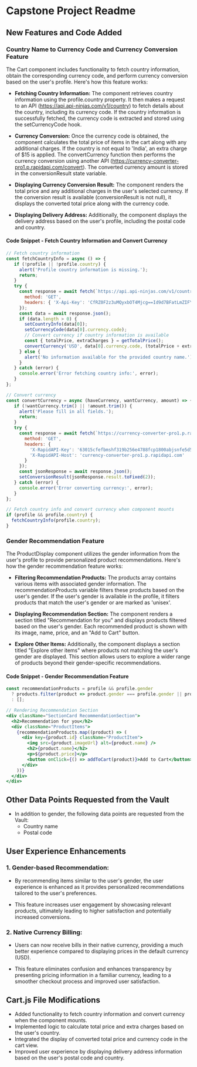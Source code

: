 # Capstone Project Readme

## New Features and Code Added

### Country Name to Currency Code and Currency Conversion Feature
The Cart component includes functionality to fetch country information, obtain the corresponding currency code, and perform currency conversion based on the user's profile. Here's how this feature works:

- **Fetching Country Information:** The component retrieves country information using the profile.country property. It then makes a request to an API (https://api.api-ninjas.com/v1/country) to fetch details about the country, including its currency code. If the country information is successfully fetched, the currency code is extracted and stored using the setCurrencyCode hook.

- **Currency Conversion:** Once the currency code is obtained, the component calculates the total price of items in the cart along with any additional charges. If the country is not equal to 'India', an extra charge of $15 is applied. The convertCurrency function then performs the currency conversion using another API (https://currency-converter-pro1.p.rapidapi.com/convert). The converted currency amount is stored in the conversionResult state variable.

- **Displaying Currency Conversion Result:** The component renders the total price and any additional charges in the user's selected currency. If the conversion result is available (conversionResult is not null), it displays the converted total price along with the currency code.

- **Displaying Delivery Address:** Additionally, the component displays the delivery address based on the user's profile, including the postal code and country.

#### Code Snippet - Fetch Country Information and Convert Currency

```jsx
// Fetch country information
const fetchCountryInfo = async () => {
   if (!profile || !profile.country) {
     alert('Profile country information is missing.');
     return;
   }
   try {
     const response = await fetch(`https://api.api-ninjas.com/v1/country?name=${profile.country}`, {
       method: 'GET',
       headers: { 'X-Api-Key': 'CfRZ0F2z3uMQyxbOT4Mjcg==Id9d7BFatLmZIFYI' },
     });
     const data = await response.json();
     if (data.length > 0) {
       setCountryInfo(data[0]);
       setCurrencyCode(data[0].currency.code);
       // Convert currency if country information is available
       const { totalPrice, extraCharges } = getTotalPrice();
       convertCurrency('USD', data[0].currency.code, (totalPrice + extraCharges).toString());
     } else {
       alert('No information available for the provided country name.');
     }
   } catch (error) {
     console.error('Error fetching country info:', error);
   }
};

// Convert currency
const convertCurrency = async (haveCurrency, wantCurrency, amount) => {
   if (!wantCurrency.trim() || !amount.trim()) {
     alert('Please fill in all fields.');
     return;
   }
   try {
     const response = await fetch(`https://currency-converter-pro1.p.rapidapi.com/convert?from=${haveCurrency}&to=${wantCurrency}&amount=${amount}`, {
       method: 'GET',
       headers: {
         'X-RapidAPI-Key': '63015cfefbmshf319b256e4788fcp1800abjsnfe5d52998580',
         'X-RapidAPI-Host': 'currency-converter-pro1.p.rapidapi.com'
       }
     });
     const jsonResponse = await response.json();
     setConversionResult(jsonResponse.result.toFixed(2));
   } catch (error) {
     console.error('Error converting currency:', error);
   }
};

// Fetch country info and convert currency when component mounts
if (profile && profile.country) {
  fetchCountryInfo(profile.country);
}
```

### Gender Recommendation Feature
The ProductDisplay component utilizes the gender information from the user's profile to provide personalized product recommendations. Here's how the gender recommendation feature works:

- **Filtering Recommendation Products:** The products array contains various items with associated gender information. The recommendationProducts variable filters these products based on the user's gender. If the user's gender is available in the profile, it filters products that match the user's gender or are marked as 'unisex'.

- **Displaying Recommendation Section:** The component renders a section titled "Recommendation for you" and displays products filtered based on the user's gender. Each recommended product is shown with its image, name, price, and an "Add to Cart" button.

- **Explore Other Items:** Additionally, the component displays a section titled "Explore other items" where products not matching the user's gender are displayed. This section allows users to explore a wider range of products beyond their gender-specific recommendations.
#### Code Snippet - Gender Recommendation Feature

```jsx
const recommendationProducts = profile && profile.gender
  ? products.filter(product => product.gender === profile.gender || product.gender === 'unisex')
  : [];

// Rendering Recommendation Section
<div className="SectionCard RecommendationSection">
  <h2>Recommendation for you</h2>
  <div className="ProductItems">
    {recommendationProducts.map((product) => (
      <div key={product.id} className="ProductItem">
        <img src={product.imageUrl} alt={product.name} />
        <h2>{product.name}</h2>
        <p>${product.price}</p>
        <button onClick={() => addToCart(product)}>Add to Cart</button>
      </div>
    ))}
  </div>
</div>
```
## Other Data Points Requested from the Vault
- In addition to gender, the following data points are requested from the Vault:
  - Country name
  - Postal code

## User Experience Enhancements

### 1. **Gender-based Recommendation:**

- By recommending items similar to the user's gender, the user experience is enhanced as it provides personalized recommendations tailored to the user's preferences.

- This feature increases user engagement by showcasing relevant products, ultimately leading to higher satisfaction and potentially increased conversions.

### 2. **Native Currency Billing:**

- Users can now receive bills in their native currency, providing a much better experience compared to displaying prices in the default currency (USD).

- This feature eliminates confusion and enhances transparency by presenting pricing information in a familiar currency, leading to a smoother checkout process and improved user satisfaction.


## Cart.js File Modifications
- Added functionality to fetch country information and convert currency when the component mounts.
- Implemented logic to calculate total price and extra charges based on the user's country.
- Integrated the display of converted total price and currency code in the cart view.
- Improved user experience by displaying delivery address information based on the user's postal code and country.


